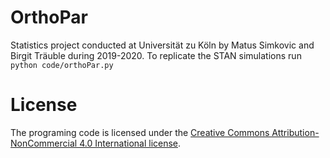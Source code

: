 # OrthoPar
Statistics project conducted at Universität zu Köln by Matus Simkovic and Birgit Träuble during 2019-2020. To replicate the STAN simulations run `python code/orthoPar.py`

# License

The programing code is licensed under the [Creative Commons Attribution-NonCommercial 4.0 International license](http://creativecommons.org/licenses/by-nc/4.0/deed.en_US).


